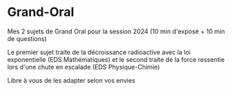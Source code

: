 # Grand-Oral

Mes 2 sujets de Grand Oral pour la session 2024 (10 min d'exposé + 10 min de questions)

Le premier sujet traite de la décroissance radioactive avec la loi exponentielle (EDS Mathématiques) et le second traite de la force ressentie lors d'une chute en escalade (EDS Physique-Chimie)

Libre à vous de les adapter selon vos envies